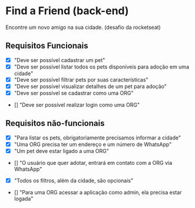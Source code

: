 # Find a Friend (back-end)
Encontre um novo amigo na sua cidade. (desafio da rocketseat)

## Requisitos Funcionais
- [x] "Deve ser possível cadastrar um pet"
- [x] "Deve ser possível listar todos os pets disponíveis para adoção em uma cidade"
- [x] "Deve ser possível filtrar pets por suas características"
- [x] "Deve ser possível visualizar detalhes de um pet para adoção"
- [x] "Deve ser possível se cadastrar como uma ORG"
- [] "Deve ser possível realizar login como uma ORG"

## Requisitos não-funcionais
- [x] "Para listar os pets, obrigatoriamente precisamos informar a cidade"
- [x] "Uma ORG precisa ter um endereço e um número de WhatsApp"
- [x] "Um pet deve estar ligado a uma ORG"
- [] "O usuário que quer adotar, entrará em contato com a ORG via WhatsApp"
- [x] "Todos os filtros, além da cidade, são opcionais"
- [] "Para uma ORG acessar a aplicação como admin, ela precisa estar logada"